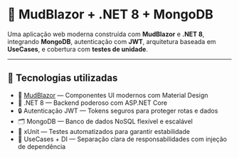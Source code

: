 # 🚗 MudBlazor + .NET 8 + MongoDB

Uma aplicação web moderna construída com **MudBlazor** e **.NET 8**, integrando **MongoDB**, autenticação com **JWT**, arquitetura baseada em **UseCases**, e cobertura com **testes de unidade**.

---

## 🧱 Tecnologias utilizadas

- 🧩 [MudBlazor](https://mudblazor.com/) — Componentes UI modernos com Material Design
- 🧠 .NET 8 — Backend poderoso com ASP.NET Core
- 🔒 Autenticação JWT — Tokens seguros para proteger rotas e dados
- 🗂️ MongoDB — Banco de dados NoSQL flexível e escalável
- 🧪 xUnit — Testes automatizados para garantir estabilidade
- 🧠 UseCases + DI — Separação clara de responsabilidades com injeção de dependência
